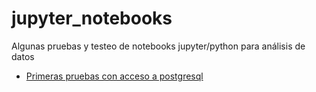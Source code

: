 # jupyter_notebooks
Algunas pruebas y testeo de notebooks jupyter/python para análisis de datos

- [Primeras pruebas con acceso a  postgresql](https://github.com/horaciod/jupyter_notebooks/blob/master/Postgresql%20Database.ipynb)
